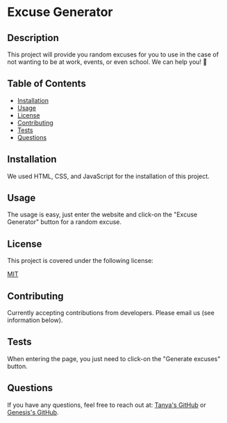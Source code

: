# Excuse Generator
    
## Description
This project will provide you random excuses for you to use in the case of not wanting to be at work, events, or even school. We can help you! 🤪
## Table of Contents

- [Installation](#installation)
- [Usage](#usage)
- [License](#license)
- [Contributing](#contributing)
- [Tests](#tests)
- [Questions](#questions)
<a name="installation"></a>
## Installation
We used HTML, CSS, and JavaScript for the installation of this project.
<a name="usage"></a>
## Usage
The usage is easy, just enter the website and click-on the "Excuse Generator" button for a random excuse.
<a name="license"></a>
    
## License
This project is covered under the following license:
    
[MIT](https://www.mit.edu/~amini/LICENSE.md)
    
<a name="contributing"></a>
## Contributing
Currently accepting contributions from developers. Please email us (see information below).
<a name="tests"></a>
## Tests
When entering the page, you just need to click-on the "Generate excuses" button. 
<a name="questions"></a>
## Questions
If you have any questions, feel free to reach out at: [Tanya's GitHub](https://github.com/tanyaleepr) or [Genesis's GitHub](https://github.com/gnesismrtz). 